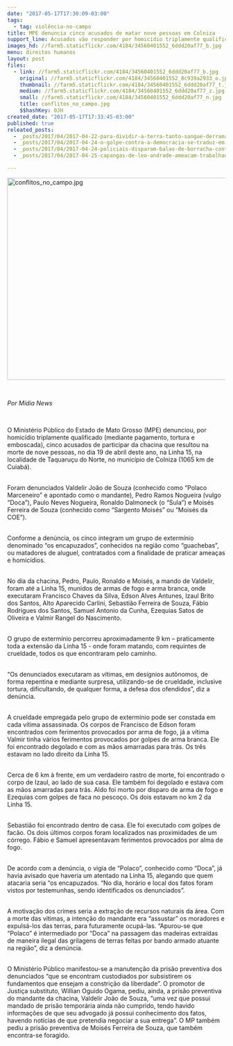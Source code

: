 ```yaml
---
date: "2017-05-17T17:30:09-03:00"
tags:
  - tag: violência-no-campo
title: MPE denuncia cinco acusados de matar nove pessoas em Colniza
support_line: Acusados vão responder por homicídio triplamente qualificado. O Ministério Público manifestou-se a manutenção da prisão preventiva dos denunciados.
images_hd: //farm5.staticflickr.com/4184/34560401552_6ddd20af77_b.jpg
menu: direitos humanos
layout: post
files:
  - link: //farm5.staticflickr.com/4184/34560401552_6ddd20af77_b.jpg
    original: //farm5.staticflickr.com/4184/34560401552_8c939a2933_o.jpg
    thumbnail: //farm5.staticflickr.com/4184/34560401552_6ddd20af77_t.jpg
    medium: //farm5.staticflickr.com/4184/34560401552_6ddd20af77_z.jpg
    small: //farm5.staticflickr.com/4184/34560401552_6ddd20af77_n.jpg
    title: conflitos_no_campo.jpg
    $$hashKey: 0JH
created_date: "2017-05-17T17:33:45-03:00"
published: true
releated_posts:
  - _posts/2017/04/2017-04-22-para-dividir-a-terra-tanto-sangue-derramado-na-luta-por-um-pedaco-de-chao.md
  - _posts/2017/04/2017-04-24-o-golpe-contra-a-democracia-se-traduz-em-conflitos-no-campo-declara-cpt.md
  - _posts/2017/04/2017-04-24-policiais-disparam-balas-de-borracha-contra-sem-terra-em-santa-catarina.md
  - _posts/2017/04/2017-04-25-capangas-de-leo-andrade-ameacam-trabalhadores-sem-terra-no-norte-de-minas.md

---
```

<p><img alt="conflitos_no_campo.jpg" height="466" src="//farm5.staticflickr.com/4184/34560401552_6ddd20af77_b.jpg" width="700" /></p>

<p>&nbsp;</p>

<p><em>Por M&iacute;dia News</em></p>

<p>&nbsp;</p>

<p>O Minist&eacute;rio P&uacute;blico do Estado de Mato Grosso (MPE) denunciou, por homic&iacute;dio triplamente qualificado (mediante pagamento, tortura e emboscada), cinco acusados de participar da chacina que resultou na morte de nove pessoas, no dia 19 de abril deste ano, na Linha 15, na localidade de Taquaru&ccedil;u do Norte, no munic&iacute;pio de Colniza (1065 km de Cuiab&aacute;).</p>

<p><br />
Foram denunciados Valdelir Jo&atilde;o de Souza (conhecido como &ldquo;Polaco Marceneiro&rdquo; e apontado como o mandante), Pedro Ramos Nogueira (vulgo &ldquo;Doca&rdquo;), Paulo Neves Nogueira, Ronaldo Dalmoneck (o &ldquo;Sula&rdquo;) e Mois&eacute;s Ferreira de Souza (conhecido como &ldquo;Sargento Mois&eacute;s&rdquo; ou &ldquo;Mois&eacute;s da COE&rdquo;).</p>

<p><br />
Conforme a den&uacute;ncia, os cinco integram um grupo de exterm&iacute;nio denominado &ldquo;os encapuzados&rdquo;, conhecidos na regi&atilde;o como &ldquo;guachebas&rdquo;, ou matadores de aluguel, contratados com a finalidade de praticar amea&ccedil;as e homic&iacute;dios.</p>

<p><br />
No dia da chacina, Pedro, Paulo, Ronaldo e Mois&eacute;s, a mando de Valdelir, foram at&eacute; a Linha 15, munidos de armas de fogo e arma branca, onde executaram Francisco Chaves da Silva, Edson Alves Antunes, Izaul Brito dos Santos, Alto Aparecido Carlini, Sebasti&atilde;o Ferreira de Souza, F&aacute;bio Rodrigues dos Santos, Samuel Antonio da Cunha, Ezequias Satos de Oliveira e Valmir Rangel do Nascimento.</p>

<p><br />
O grupo de exterm&iacute;nio percorreu aproximadamente 9 km &ndash; praticamente toda a extens&atilde;o da Linha 15 - onde foram matando, com requintes de crueldade, todos os que encontraram pelo caminho.</p>

<p><br />
&ldquo;Os denunciados executaram as v&iacute;timas, em des&iacute;gnios aut&ocirc;nomos, de forma repentina e mediante surpresa, utilizando-se de crueldade, inclusive tortura, dificultando, de qualquer forma, a defesa dos ofendidos&rdquo;, diz a den&uacute;ncia.</p>

<p><br />
A crueldade empregada pelo grupo de exterm&iacute;nio pode ser constada em cada v&iacute;tima assassinada. Os corpos de Francisco de Edson foram encontrados com ferimentos provocados por arma de fogo, j&aacute; a v&iacute;tima Valmir tinha v&aacute;rios ferimentos provocados por golpes de arma branca. Ele foi encontrado degolado e com as m&atilde;os amarradas para tr&aacute;s. Os tr&ecirc;s estavam no lado direito da Linha 15.</p>

<p><br />
Cerca de 6 km &agrave; frente, em um verdadeiro rastro de morte, foi encontrado o corpo de Izaul, ao lado de sua casa. Ele tamb&eacute;m foi degolado e estava com as m&atilde;os amarradas para tr&aacute;s. Aldo foi morto por disparo de arma de fogo e Ezequias com golpes de faca no pesco&ccedil;o. Os dois estavam no km 2 da Linha 15.</p>

<p><br />
Sebasti&atilde;o foi encontrado dentro de casa. Ele foi executado com golpes de fac&atilde;o. Os dois &uacute;ltimos corpos foram localizados nas proximidades de um c&oacute;rrego. F&aacute;bio e Samuel apresentavam ferimentos provocados por alma de fogo.</p>

<p><br />
De acordo com a den&uacute;ncia, o vigia de &ldquo;Polaco&rdquo;, conhecido como &ldquo;Doca&rdquo;, j&aacute; havia avisado que haveria um atentado na Linha 15, alegando que quem atacaria seria &ldquo;os encapuzados. &ldquo;No dia, hor&aacute;rio e local dos fatos foram vistos por testemunhas, sendo identificados os denunciados&rdquo;.</p>

<p><br />
A motiva&ccedil;&atilde;o dos crimes seria a extra&ccedil;&atilde;o de recursos naturais da &aacute;rea. Com a morte das v&iacute;timas, a inten&ccedil;&atilde;o do mandante era &ldquo;assustar&rdquo; os moradores e expuls&aacute;-los das terras, para futuramente ocup&aacute;-las. &ldquo;Apurou-se que &ldquo;Polaco&rdquo; &eacute; intermediado por &ldquo;Doca&rdquo; na passagem das madeiras extra&iacute;das de maneira ilegal das grilagens de terras feitas por bando armado atuante na regi&atilde;o&rdquo;, diz a den&uacute;ncia.</p>

<p><br />
O Minist&eacute;rio P&uacute;blico manifestou-se a manuten&ccedil;&atilde;o da pris&atilde;o preventiva dos denunciados &ldquo;que se encontram custodiados por subsistirem os fundamentos que ensejam a constri&ccedil;&atilde;o da liberdade&rdquo;. O promotor de Justi&ccedil;a substituto, Willian Oguido Ogama, pediu, ainda, a pris&atilde;o preventiva do mandante da chacina, Valdelir Jo&atilde;o de Souza, &ldquo;uma vez que possui mandado de pris&atilde;o tempor&aacute;ria ainda n&atilde;o cumprido, tendo havido informa&ccedil;&otilde;es de que seu advogado j&aacute; possui conhecimento dos fatos, havendo not&iacute;cias de que pretendia negociar a sua entrega&rdquo;. O MP tamb&eacute;m pediu a pris&atilde;o preventiva de Mois&eacute;s Ferreira de Souza, que tamb&eacute;m encontra-se foragido.</p>

<div class="webpki_lacunasoftware_com" id="webpki_lacunasoftware_com" style="display: none;">&nbsp;</div>
